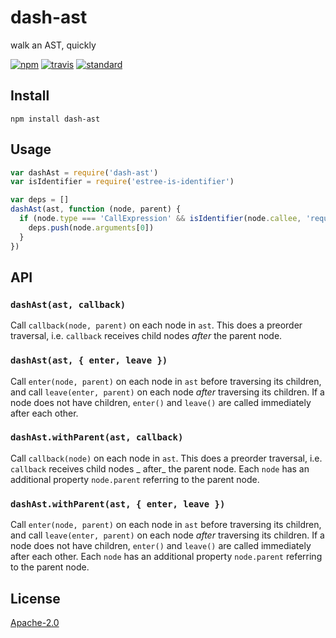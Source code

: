 # dash-ast

walk an AST, quickly

[![npm][npm-image]][npm-url]
[![travis][travis-image]][travis-url]
[![standard][standard-image]][standard-url]

[npm-image]: https://img.shields.io/npm/v/dash-ast.svg?style=flat-square

[npm-url]: https://www.npmjs.com/package/dash-ast

[travis-image]: https://img.shields.io/travis/goto-bus-stop/dash-ast.svg?style=flat-square

[travis-url]: https://travis-ci.org/goto-bus-stop/dash-ast

[standard-image]: https://img.shields.io/badge/code%20style-standard-brightgreen.svg?style=flat-square

[standard-url]: http://npm.im/standard

## Install

```
npm install dash-ast
```

## Usage

```js
var dashAst = require('dash-ast')
var isIdentifier = require('estree-is-identifier')

var deps = []
dashAst(ast, function (node, parent) {
  if (node.type === 'CallExpression' && isIdentifier(node.callee, 'require')) {
    deps.push(node.arguments[0])
  }
})
```

## API

### `dashAst(ast, callback)`

Call `callback(node, parent)` on each node in `ast`. This does a preorder traversal, i.e. `callback` receives child
nodes _after_ the parent node.

### `dashAst(ast, { enter, leave })`

Call `enter(node, parent)` on each node in `ast` before traversing its children, and call `leave(enter, parent)` on each
node _after_ traversing its children. If a node does not have children, `enter()` and `leave()` are called immediately
after each other.

### `dashAst.withParent(ast, callback)`

Call `callback(node)` on each node in `ast`. This does a preorder traversal, i.e. `callback` receives child nodes _
after_ the parent node. Each `node` has an additional property `node.parent` referring to the parent node.

### `dashAst.withParent(ast, { enter, leave })`

Call `enter(node, parent)` on each node in `ast` before traversing its children, and call `leave(enter, parent)` on each
node _after_ traversing its children. If a node does not have children, `enter()` and `leave()` are called immediately
after each other. Each `node` has an additional property `node.parent` referring to the parent node.

## License

[Apache-2.0](LICENSE.md)
